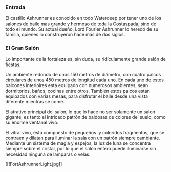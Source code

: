 ### Entrada
El castillo Ashrunner es conocido en todo Waterdeep por tener uno de los salones de baile mas grande y hermoso de toda la Costaspada, sino de todo el mundo. Su actual dueño, Lord Fourier Ashrunner lo heredó de su familia, quienes lo construyeron hace más de dos siglos.

### El Gran Salón
Lo importante de la fortaleza es, sin duda, su ridículamente grande salón de fiestas. 

Un ambiente redondo de unos 150 metros de diámetro, con cuatro palcos circulares de unos 450 metros de longitud cada uno. En cada uno de estos balcones interioires esta equipado con numerosos ambientes, sean dormitorios, baños, cocinas entre otros. También estos palcos estan equipados con varias mesas, para disfrutar el baile desde una vista diferente mientras se come.

El atrativo principal del salón, lo que lo hace no ser solamente un salon gigante, es tanto el intricado patrón de baldosas de colores del suelo, como su enorme ventanal vivo.

El vitral vivo, esta compuesto de pequeños  y coloridos fragmentos, que se contraen y dilatan para iluminar la sala con un patrón siempre cambiante. Mediante un sistema de magia y espejos, la luz de luna se concentra siempre sobre el cristal, por lo que el salón entero puede iluminarse sin necesidad ninguna de lamparas o velas.

[[!FortAshrunnerLight.jpg]]